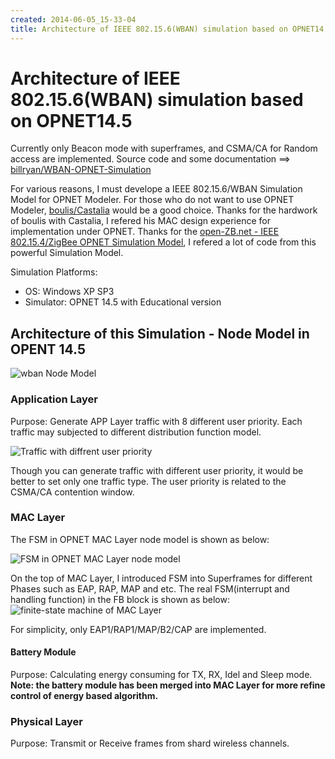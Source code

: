 ```yaml
---
created: 2014-06-05_15-33-04
title: Architecture of IEEE 802.15.6(WBAN) simulation based on OPNET14.5
---
```


# Architecture of IEEE 802.15.6(WBAN) simulation based on OPNET14.5

Currently only Beacon mode with superframes, and CSMA/CA for Random access are implemented. Source code and some documentation ==> [billryan/WBAN-OPNET-Simulation](https://github.com/billryan/WBAN-OPNET-Simulation)

For various reasons, I must develope a IEEE 802.15.6/WBAN Simulation Model for OPNET Modeler. For those who do not want to use OPNET Modeler, [boulis/Castalia](https://github.com/boulis/Castalia) would be a good choice. Thanks for the hardwork of boulis with Castalia, I refered his MAC design experience for implementation under OPNET. Thanks for the [open-ZB.net - IEEE 802.15.4/ZigBee OPNET Simulation Model](http://www.open-zb.net/wpan_simulator.php), I refered a lot of code from this powerful Simulation Model.

Simulation Platforms:  

- OS: Windows XP SP3  
- Simulator: OPNET 14.5 with Educational version  

## Architecture of this Simulation - Node Model in OPENT 14.5

![wban Node Model](http://7xojrx.com1.z0.glb.clouddn.com/images/misc/wban_opnet_node_model.png)
<!--more-->  

### Application Layer

Purpose: Generate APP Layer traffic with 8 different user priority. Each traffic may subjected to different distribution function model.

![Traffic with diffrent user priority](http://7xojrx.com1.z0.glb.clouddn.com/images/misc/wban_opnet_traffic_up.png)

Though you can generate traffic with different user priority, it would be better to set only one traffic type. The user priority is related to the CSMA/CA contention window.

### MAC Layer

The FSM in OPNET MAC Layer node model is shown as below:

![FSM in OPNET MAC Layer node model](http://7xojrx.com1.z0.glb.clouddn.com/images/misc/wban_opnet_mac_fsm.png)

On the top of MAC Layer, I introduced FSM into Superframes for different Phases such as EAP, RAP, MAP and etc. The real FSM(interrupt and handling function) in the FB block is shown as below:
![finite-state machine of MAC Layer](http://7xojrx.com1.z0.glb.clouddn.com/images/misc/wban_opnet_mac_state_fsm.png)

For simplicity, only EAP1/RAP1/MAP/B2/CAP are implemented.

#### Battery Module

Purpose: Calculating energy consuming for TX, RX, Idel and Sleep mode.
**Note: the battery module has been merged into MAC Layer for more refine control of energy based algorithm.**

### Physical Layer

Purpose: Transmit or Receive frames from shard wireless channels.